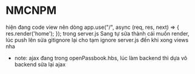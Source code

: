# NMCNPM

hiện đang code view nên dòng
app.use("/", async (req, res, next) => {
    res.render('home');
});
trong server.js Sang tự sửa thành cái muốn render, lúc push lên sửa gitignore lại cho tạm ignore server.js đến khi xong views nha

- note: ajax đang trong openPassbook.hbs, lúc làm backend thì dựa vô backend sửa lại ajax